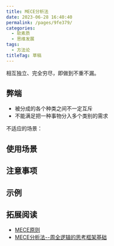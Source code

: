 ```yaml
---
title: MECE分析法
date: 2023-06-28 16:40:40
permalink: /pages/9fe379/
categories: 
  - 软素质
  - 思维发展
tags: 
  - 方法论
titleTag: 草稿
---
```


相互独立、完全穷尽，即做到不重不漏。

<!-- more -->

## 弊端

- 被分成的各个种类之间不一定互斥
- 不能满足把一种事物分入多个类别的需求

不适应的场景：

## 使用场景

## 注意事项

## 示例

## 拓展阅读

- [MECE原则](https://zh.wikipedia.org/wiki/MECE%E5%8E%9F%E5%88%99)
- [MECE分析法--周全逻辑的思考框架基础](https://zhuanlan.zhihu.com/p/30828074)